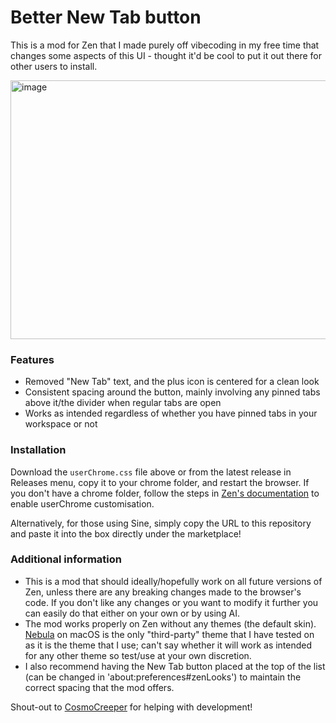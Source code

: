 # Better New Tab button
This is a mod for Zen that I made purely off vibecoding in my free time that changes some aspects of this UI - thought it'd be cool to put it out there for other users to install.

<img width="671" height="414" alt="image" src="https://github.com/user-attachments/assets/2bb2f61d-4af8-4431-9476-a06b3c0f7954" />

### Features
- Removed "New Tab" text, and the plus icon is centered for a clean look
- Consistent spacing around the button, mainly involving any pinned tabs above it/the divider when regular tabs are open
- Works as intended regardless of whether you have pinned tabs in your workspace or not

### Installation
Download the ``userChrome.css`` file above or from the latest release in Releases menu, copy it to your chrome folder, and restart the browser. If you don't have a chrome folder, follow the steps in [Zen's documentation](https://docs.zen-browser.app/guides/live-editing) to enable userChrome customisation.

Alternatively, for those using Sine, simply copy the URL to this repository and paste it into the box directly under the marketplace!

### Additional information

- This is a mod that should ideally/hopefully work on all future versions of Zen, unless there are any breaking changes made to the browser's code. If you don't like any changes or you want to modify it further you can easily do that either on your own or by using AI.
- The mod works properly on Zen without any themes (the default skin). [Nebula](https://github.com/JustAdumbPrsn/Zen-Nebula/tree/main) on macOS is the only "third-party" theme that I have tested on as it is the theme that I use; can't say whether it will work as intended for any other theme so test/use at your own discretion.
- I also recommend having the New Tab button placed at the top of the list (can be changed in 'about:preferences#zenLooks') to maintain the correct spacing that the mod offers.

Shout-out to [CosmoCreeper](https://github.com/CosmoCreeper) for helping with development!
